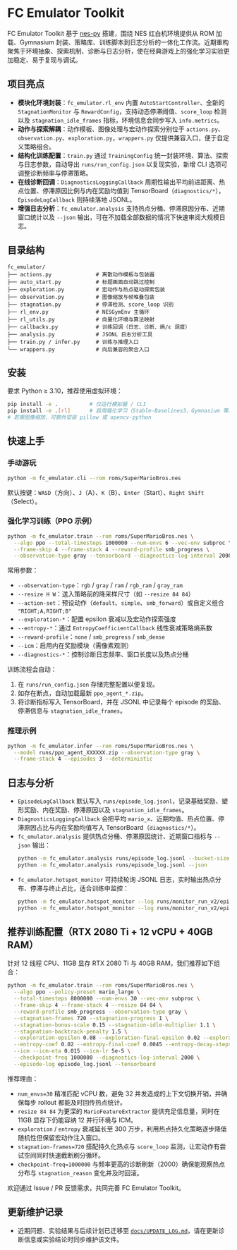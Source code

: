 # FC Emulator Toolkit

FC Emulator Toolkit 基于 [nes-py](https://github.com/Kautenja/nes-py) 搭建，围绕 NES 红白机环境提供从 ROM 加载、Gymnasium 封装、策略库、训练脚本到日志分析的一体化工作流。近期重构聚焦于环境抽象、探索机制、诊断与日志分析，使在经典游戏上的强化学习实验更加稳定、易于复现与调试。

## 项目亮点
- **模块化环境封装**：`fc_emulator.rl_env` 内置 `AutoStartController`、全新的 `StagnationMonitor` 与 `RewardConfig`，支持动态停滞阈值、`score_loop` 检测以及 `stagnation_idle_frames` 指标，环境信息会同步写入 `info.metrics`。
- **动作与探索解耦**：动作模板、图像处理与宏动作探索分别位于 `actions.py`、`observation.py`、`exploration.py`，`wrappers.py` 仅提供兼容入口，便于自定义策略组合。
- **结构化训练配置**：`train.py` 通过 `TrainingConfig` 统一封装环境、算法、探索与日志参数，自动导出 `runs/run_config.json` 以复现实验，新增 CLI 选项可调整诊断频率与停滞策略。
- **在线诊断回调**：`DiagnosticsLoggingCallback` 周期性输出平均前进距离、热点位置、停滞原因比例与内在奖励均值到 TensorBoard（`diagnostics/*`），`EpisodeLogCallback` 则持续落地 JSONL。
- **增强日志分析**：`fc_emulator.analysis` 支持热点分桶、停滞原因分布、近期窗口统计以及 `--json` 输出，可在不加载全部数据的情况下快速审阅大规模日志。

## 目录结构
```
fc_emulator/
├── actions.py              # 离散动作模板与包装器
├── auto_start.py           # 标题画面自动跳过控制
├── exploration.py          # 宏动作与热点驱动探索包装
├── observation.py          # 图像缩放与帧堆叠包装
├── stagnation.py           # 停滞检测、score_loop 识别
├── rl_env.py               # NESGymEnv 主循环
├── rl_utils.py             # 向量化环境与算法映射
├── callbacks.py            # 训练回调（日志、诊断、熵/ε 调度）
├── analysis.py             # JSONL 日志分析工具
├── train.py / infer.py     # 训练与推理入口
└── wrappers.py             # 向后兼容的聚合入口
```

## 安装
要求 Python ≥ 3.10，推荐使用虚拟环境：

```bash
pip install -e .          # 仅运行模拟器 / CLI
pip install -e .[rl]      # 启用强化学习（Stable-Baselines3、Gymnasium 等）
# 若需图像缩放，可额外安装 pillow 或 opencv-python
```

## 快速上手
### 手动游玩
```bash
python -m fc_emulator.cli --rom roms/SuperMarioBros.nes
```
默认按键：`WASD`（方向）、`J`（A）、`K`（B）、`Enter`（Start）、`Right Shift`（Select）。

### 强化学习训练（PPO 示例）
```bash
python -m fc_emulator.train --rom roms/SuperMarioBros.nes \
  --algo ppo --total-timesteps 1000000 --num-envs 6 --vec-env subproc \
  --frame-skip 4 --frame-stack 4 --reward-profile smb_progress \
  --observation-type gray --tensorboard --diagnostics-log-interval 2000
```
常用参数：
- `--observation-type`：`rgb` / `gray` / `ram` / `rgb_ram` / `gray_ram`
- `--resize H W`：送入策略前的降采样尺寸（如 `--resize 84 84`）
- `--action-set`：预设动作（`default`、`simple`、`smb_forward`）或自定义组合 `"RIGHT;A,RIGHT;B"`
- `--exploration-*`：配置 epsilon 衰减以及宏动作探索强度
- `--entropy-*`：通过 `EntropyCoefficientCallback` 线性衰减策略熵系数
- `--reward-profile`：`none` / `smb_progress` / `smb_dense`
- `--icm`：启用内在奖励模块（需像素观测）
- `--diagnostics-*`：控制诊断日志频率、窗口长度以及热点分桶

训练流程会自动：
1. 在 `runs/run_config.json` 存储完整配置以便复现。
2. 如存在断点，自动加载最新 `ppo_agent_*.zip`。
3. 将诊断指标写入 TensorBoard，并在 JSONL 中记录每个 episode 的奖励、停滞信息与 `stagnation_idle_frames`。

### 推理示例
```bash
python -m fc_emulator.infer --rom roms/SuperMarioBros.nes \
  --model runs/ppo_agent_XXXXXX.zip --observation-type gray \
  --frame-stack 4 --episodes 3 --deterministic
```

## 日志与分析
- `EpisodeLogCallback` 默认写入 `runs/episode_log.jsonl`，记录基础奖励、塑形奖励、内在奖励、停滞原因以及 `stagnation_idle_frames`。
- `DiagnosticsLoggingCallback` 会把平均 `mario_x`、近期均值、热点位置、停滞原因占比与内在奖励均值写入 TensorBoard（`diagnostics/*`）。
- `fc_emulator.analysis` 提供热点分桶、停滞原因统计、近期窗口指标与 `--json` 输出：
  ```bash
  python -m fc_emulator.analysis runs/episode_log.jsonl --bucket-size 32 --top 10
  python -m fc_emulator.analysis runs/episode_log.jsonl --json
  ```
- `fc_emulator.hotspot_monitor` 可持续轮询 JSONL 日志，实时输出热点分布、停滞与终止占比，适合训练中监控：
  ```bash
  python -m fc_emulator.hotspot_monitor --log runs/monitor_run_v2/episode_log.jsonl --bucket-size 32 --top 8 --oneshot
  python -m fc_emulator.hotspot_monitor --log runs/monitor_run_v2/episode_log.jsonl --poll-interval 10
  ```

## 推荐训练配置（RTX 2080 Ti + 12 vCPU + 40GB RAM）
针对 12 线程 CPU、11GB 显存 RTX 2080 Ti 与 40GB RAM，我们推荐如下组合：

```bash
python -m fc_emulator.train --rom roms/SuperMarioBros.nes \
  --algo ppo --policy-preset mario_large \
  --total-timesteps 8000000 --num-envs 30 --vec-env subproc \
  --frame-skip 4 --frame-stack 4 --resize 84 84 \
  --reward-profile smb_progress --observation-type gray \
  --stagnation-frames 720 --stagnation-progress 1 \
  --stagnation-bonus-scale 0.15 --stagnation-idle-multiplier 1.1 \
  --stagnation-backtrack-penalty 1.5 \
  --exploration-epsilon 0.08 --exploration-final-epsilon 0.02 --exploration-decay-steps 3000000 \
  --entropy-coef 0.02 --entropy-final-coef 0.0045 --entropy-decay-steps 3000000 \
  --icm --icm-eta 0.015 --icm-lr 5e-5 \
  --checkpoint-freq 1000000 --diagnostics-log-interval 2000 \
  --episode-log episode_log.jsonl --tensorboard
```

推荐理由：
- `num_envs=30` 精准匹配 vCPU 数，避免 32 并发造成的上下文切换开销，并确保每步 rollout 都能及时回传热点统计。
- `resize 84 84` 为更深的 `MarioFeatureExtractor` 提供充足信息量，同时在 11GB 显存下仍能容纳 12 并行环境与 ICM。
- `exploration` / `entropy` 衰减延长至 300 万步，利用热点持久化策略逐步降低随机性但保留宏动作注入窗口。
- `stagnation-frames=720` 搭配持久化热点与 `score_loop` 监测，让宏动作有尝试空间同时快速截断刷分循环。
- `checkpoint-freq=1000000` 与频率更高的诊断刷新（2000）确保能观察热点分布与 `stagnation_reason` 变化并及时回滚。

欢迎通过 Issue / PR 反馈需求，共同完善 FC Emulator Toolkit。

## 更新维护记录
- 近期问题、实验结果与后续计划已迁移至 [`docs/UPDATE_LOG.md`](docs/UPDATE_LOG.md)，请在更新诊断信息或实验结论时同步维护该文件。
